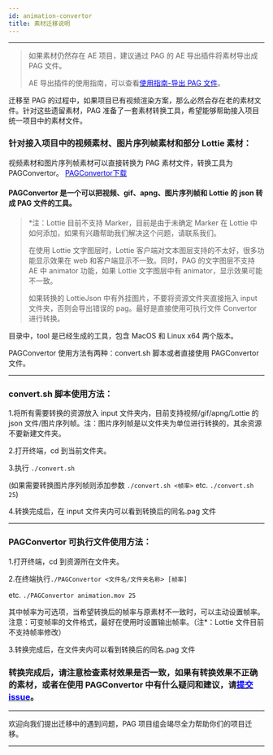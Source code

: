 ```yaml
---
id: animation-convertor
title: 素材迁移说明
---
```

---

> 如果素材仍然存在 AE 项目，建议通过 PAG 的 AE 导出插件将素材导出成 PAG 文件。
> 
> AE 导出插件的使用指南，可以查看[<font color=blue>使用指南-导出 PAG 文件</font>](/docs/pag-export.html)。

迁移至 PAG 的过程中，如果项目已有视频渲染方案，那么必然会存在老的素材文件。针对这些遗留素材，PAG 准备了一套素材转换工具，希望能够帮助接入项目统一项目中的素材文件。

### 针对接入项目中的视频素材、图片序列帧素材和部分 Lottie 素材：

视频素材和图片序列帧素材可以直接转换为 PAG 素材文件，转换工具为 PAGConvertor。
[<font color=blue>PAGConvertor下载</font>](https://pagio-1251316161.file.myqcloud.com/website/static/file/PAGConvertor.zip) 

#### PAGConvertor 是一个可以把视频、gif、apng、图片序列帧和 Lottie 的 json 转成 PAG 文件的工具。

> *注：Lottie 目前不支持 Marker，目前是由于未确定 Marker 在 Lottie 中如何添加，如果有兴趣帮助我们解决这个问题，请联系我们。
>
> 在使用 Lottie 文字图层时，Lottie 客户端对文本图层支持的不太好，很多功能显示效果在 web 和客户端显示不一致。同时，PAG 的文字图层不支持 AE 中 animator 功能，如果 Lottie 文字图层中有 animator，显示效果可能不一致。
>
> 如果转换的 LottieJson 中有外挂图片，不要将资源文件夹直接拖入 input 文件夹，否则会导出错误的 pag。最好是直接使用可执行文件 Convertor 进行转换。

目录中，tool 是已经生成的工具，包含 MacOS 和 Linux x64 两个版本。

PAGConvertor 使用方法有两种：convert.sh 脚本或者直接使用 PAGConvertor 文件。

---

### convert.sh 脚本使用方法：

1.将所有需要转换的资源放入 input 文件夹内，目前支持视频/gif/apng/Lottie 的 json 文件/图片序列帧。注：图片序列帧是以文件夹为单位进行转换的，其余资源不要新建文件夹。

2.打开终端，cd 到当前文件夹。

3.执行 `./convert.sh` 

(如果需要转换图片序列帧则添加参数 `./convert.sh <帧率>`  etc. `./convert.sh 25`)

4.转换完成后，在 input 文件夹内可以看到转换后的同名.pag 文件

---

### PAGConvertor 可执行文件使用方法：

1.打开终端，cd 到资源所在文件夹。

2.在终端执行`./PAGConvertor <文件名/文件夹名称> [帧率]` 

etc. `./PAGConvertor animation.mov 25`

其中帧率为可选项，当希望转换后的帧率与原素材不一致时，可以主动设置帧率。注意：可变帧率的文件格式，最好在使用时设置输出帧率。（注*：Lottie 文件目前不支持帧率修改）

3.转换完成后，在文件夹内可以看到转换后的同名.pag 文件
### 转换完成后，请注意检查素材效果是否一致，如果有转换效果不正确的素材，或者在使用 PAGConvertor 中有什么疑问和建议，请[<font color=blue>提交issue</font>](https://github.com/libpag/libpag/issues/new?assignees=&labels=&template=bug_report.md&title=)。


---

欢迎向我们提出迁移中的遇到问题，PAG 项目组会竭尽全力帮助你们的项目迁移。

---
